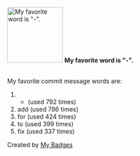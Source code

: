 <img src="https://github.com/my-badges/my-badges/blob/master/src/all-badges/favorite-word/favorite-word.png?raw=true" alt="My favorite word is &quot;-&quot;." title="My favorite word is &quot;-&quot;." width="128">
<strong>My favorite word is &quot;-&quot;.</strong>
<br><br>

My favorite commit message words are:

1. - (used 792 times)
2. add (used 786 times)
3. for (used 424 times)
4. to (used 399 times)
5. fix (used 337 times)


Created by <a href="https://github.com/my-badges/my-badges">My Badges</a>